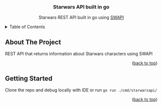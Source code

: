 <!-- Improved compatibility of back to top link: See: https://github.com/othneildrew/Best-README-Template/pull/73 -->
<a name="readme-top"></a>


<!-- PROJECT LOGO -->
<br />

<h3 align="center">Starwars API built in go</h3>

  <p align="center">
   Starwars REST API built in go using <a href="https://swapi.dev/">SWAPI</a>
  </p>
</div>



<!-- TABLE OF CONTENTS -->
<details>
  <summary>Table of Contents</summary>
  <ol>
    <li>
      <a href="#about-the-project">About The Project</a>
    </li>
    <li>
      <a href="#getting-started">Getting Started</a>
    </li>
  </ol>
</details>



<!-- ABOUT THE PROJECT -->
## About The Project
REST API that returns information about Starwars characters using SWAPI

<p align="right">(<a href="#readme-top">back to top</a>)</p>




<!-- GETTING STARTED -->
## Getting Started

Clone the repo and debug locally with IDE or run ```go run ./cmd/starwarsapi/```

<p align="right">(<a href="#readme-top">back to top</a>)</p>
